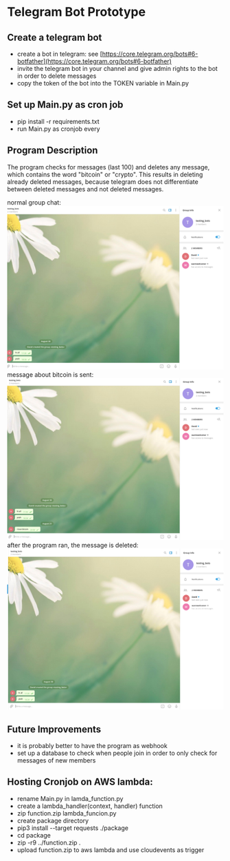 
# Telegram Bot Prototype 

## Create a telegram bot
* create a bot in telegram: see [https://core.telegram.org/bots#6-botfather](https://core.telegram.org/bots#6-botfather)
* invite the telegram bot in your channel and give admin rights to the bot in order to delete messages
* copy the token of the bot into the TOKEN variable in Main.py

## Set up Main.py as cron job 
* pip install -r requirements.txt
* run Main.py as cronjob every 

## Program Description
The program checks for messages (last 100) and deletes any message, which contains the word "bitcoin" or "crypto". This results in deleting already deleted messages, because telegram does not differentiate between deleted messages and not deleted messages.

normal group chat:
![before](https://github.com/davidh38/telegram_bot/blob/master/docs/img1.png?raw=true "before")
message about bitcoin is sent:
![message](https://github.com/davidh38/telegram_bot/blob/master/docs/img2.png?raw=true "message")
after the program ran, the message is deleted:
![after job](https://github.com/davidh38/telegram_bot/blob/master/docs/img3.png?raw=true "after job ran")

## Future Improvements
* it is probably better to have the program as webhook
* set up a database to check when people join in order to only check for messages of new members

## Hosting Cronjob on AWS lambda:
* rename Main.py in lamda_function.py
* create a lambda_handler(context, handler) function
* zip function.zip lambda_funcion.py
* create package directory
* pip3 install --target requests ./package
* cd package
* zip -r9 ../function.zip .
* upload function.zip to aws lambda and use cloudevents as trigger
